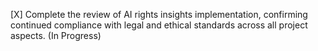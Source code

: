 [X] Complete the review of AI rights insights implementation, confirming continued compliance with legal and ethical standards across all project aspects. (In Progress)